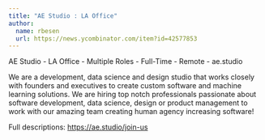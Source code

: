 ```yaml
---
title: "AE Studio : LA Office"
author:
  name: rbesen
  url: https://news.ycombinator.com/item?id=42577853
---
```

AE Studio - LA Office - Multiple Roles - Full-Time - Remote - ae.studio

We are a development, data science and design studio that works closely with founders and executives to create custom software and machine learning solutions.
We are hiring top notch professionals passionate about software development, data science, design or product management to work with our amazing team creating human agency increasing software!

Full descriptions: <a href="https:&#x2F;&#x2F;ae.studio&#x2F;join-us" rel="nofollow">https:&#x2F;&#x2F;ae.studio&#x2F;join-us</a>
<JobApplication />
